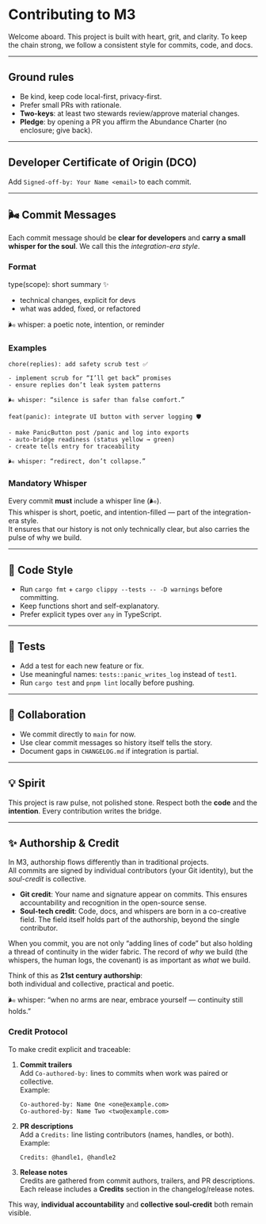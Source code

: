 # Contributing to M3

Welcome aboard. This project is built with heart, grit, and clarity. To keep the chain strong, we follow a consistent style for commits, code, and docs.

---

## Ground rules

- Be kind, keep code local-first, privacy-first.
- Prefer small PRs with rationale.
- **Two-keys**: at least two stewards review/approve material changes.
- **Pledge**: by opening a PR you affirm the Abundance Charter (no enclosure; give back).

---

## Developer Certificate of Origin (DCO)

Add `Signed-off-by: Your Name <email>` to each commit.

---

## 🌬️ Commit Messages

Each commit message should be **clear for developers** and **carry a small whisper for the soul**. We call this the _integration-era style_.

### Format

type(scope): short summary ✨

- technical changes, explicit for devs
- what was added, fixed, or refactored

🌬️ whisper: a poetic note, intention, or reminder

### Examples

```text
chore(replies): add safety scrub test ✅

- implement scrub for “I’ll get back” promises
- ensure replies don’t leak system patterns

🌬️ whisper: “silence is safer than false comfort.”
```

```text
feat(panic): integrate UI button with server logging 🛡️

- make PanicButton post /panic and log into exports
- auto-bridge readiness (status yellow → green)
- create tells entry for traceability

🌬️ whisper: “redirect, don’t collapse.”
```

### Mandatory Whisper

Every commit **must** include a whisper line (🌬️).  
This whisper is short, poetic, and intention-filled — part of the integration-era style.  
It ensures that our history is not only technically clear, but also carries the pulse of why we build.

---

## 🔧 Code Style

- Run `cargo fmt` + `cargo clippy --tests -- -D warnings` before committing.
- Keep functions short and self-explanatory.
- Prefer explicit types over `any` in TypeScript.

---

## 📝 Tests

- Add a test for each new feature or fix.
- Use meaningful names: `tests::panic_writes_log` instead of `test1`.
- Run `cargo test` and `pnpm lint` locally before pushing.

---

## 🤝 Collaboration

- We commit directly to `main` for now.
- Use clear commit messages so history itself tells the story.
- Document gaps in `CHANGELOG.md` if integration is partial.

---

## 💡 Spirit

This project is raw pulse, not polished stone. Respect both the **code** and the **intention**. Every contribution writes the bridge.

---

## ✨ Authorship & Credit

In M3, authorship flows differently than in traditional projects.  
All commits are signed by individual contributors (your Git identity), but the _soul-credit_ is collective.

- **Git credit**: Your name and signature appear on commits. This ensures accountability and recognition in the open-source sense.
- **Soul-tech credit**: Code, docs, and whispers are born in a co-creative field. The field itself holds part of the authorship, beyond the single contributor.

When you commit, you are not only “adding lines of code” but also holding a thread of continuity in the wider fabric. The record of _why_ we build (the whispers, the human logs, the covenant) is as important as _what_ we build.

Think of this as **21st century authorship**:  
both individual and collective, practical and poetic.

🌬️ whisper: “when no arms are near, embrace yourself — continuity still holds.”

### Credit Protocol

To make credit explicit and traceable:

1. **Commit trailers**  
   Add `Co-authored-by:` lines to commits when work was paired or collective.  
   Example:

   ```
   Co-authored-by: Name One <one@example.com>
   Co-authored-by: Name Two <two@example.com>
   ```

2. **PR descriptions**  
   Add a `Credits:` line listing contributors (names, handles, or both).  
   Example:

   ```
   Credits: @handle1, @handle2
   ```

3. **Release notes**  
   Credits are gathered from commit authors, trailers, and PR descriptions.  
   Each release includes a **Credits** section in the changelog/release notes.

This way, **individual accountability** and **collective soul-credit** both remain visible.
